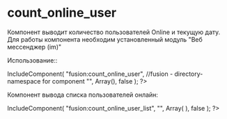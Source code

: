 count_online_user
=================
Компонент выводит количество пользователей Online и текущую дату.
Для работы компонента необходим установленный модуль "Веб мессенджер (im)"

Использование::
<?
	$APPLICATION->IncludeComponent(
		"fusion:count_online_user", //fusion - directory-namespace for component
		"",
		Array(),
	false
	);
?>


Компонент вывода списка пользователей онлайн:
<?$APPLICATION->IncludeComponent(
	"fusion:count_online_user_list",
	"",
	Array(
	),
false
);
?>